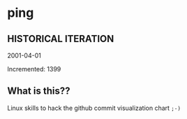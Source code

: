 # ping

## HISTORICAL ITERATION
2001-04-01

Incremented: 1399

## What is this?? 
Linux skills to hack the github commit visualization chart `;-)`
